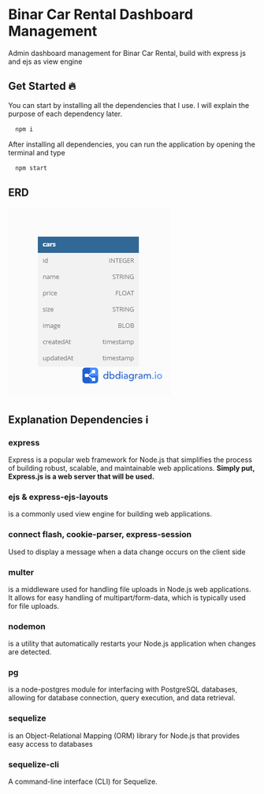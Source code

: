 # Binar Car Rental Dashboard Management 
Admin dashboard management for Binar Car Rental, build with express js and ejs as view engine

## Get Started 🔥  
You can start by installing all the dependencies that I use. I will explain the purpose of each dependency later.

```sh  
  npm i 
```    
After installing all dependencies, you can run the application by opening the terminal and type

```sh  
  npm start
``` 
## ERD  
![ERD cars](./public/erd.png)  
 
 ## Explanation Dependencies ℹ️
 ### express
 Express is a popular web framework for Node.js that simplifies the process of building robust, scalable, and maintainable web applications. **Simply put, Express.js is a web server that will be used.**

 ### ejs & express-ejs-layouts
 is a commonly used view engine for building web applications.

 ### connect flash, cookie-parser, express-session
 Used to display a message when a data change occurs on the client side

 ### multer
 is a middleware used for handling file uploads in Node.js web applications. It allows for easy handling of multipart/form-data, which is typically used for file uploads.

### nodemon
is a utility that automatically restarts your Node.js application when changes are detected.

### pg
is a node-postgres module for interfacing with PostgreSQL databases, allowing for database connection, query execution, and data retrieval.

### sequelize
 is an Object-Relational Mapping (ORM) library for Node.js that provides easy access to databases 

 ### sequelize-cli
A command-line interface (CLI) for Sequelize.

